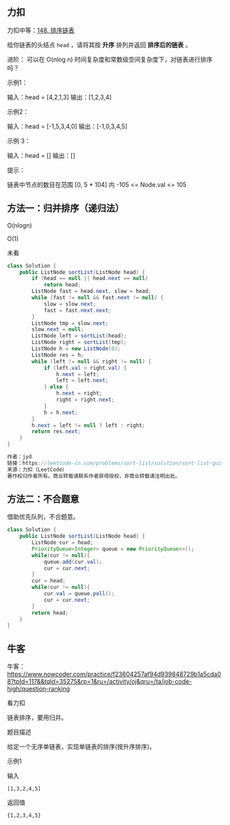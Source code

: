 ## 力扣

力扣中等：[148. 排序链表](https://leetcode-cn.com/problems/sort-list/)



给你链表的头结点 `head` ，请将其按 **升序** 排列并返回 **排序后的链表** 。 

进阶： 可以在 O(nlog n)  时间复杂度和常数级空间复杂度下，对链表进行排序吗？ 





示例1：

输入：head = [4,2,1,3]
输出：[1,2,3,4]



示例2：

输入：head = [-1,5,3,4,0]
输出：[-1,0,3,4,5]



示例 3：

输入：head = []
输出：[]




提示：

链表中节点的数目在范围 [0, 5 * 104] 内
-105 <= Node.val <= 105







## 方法一：归并排序（递归法）

O(nlogn)

O(1)

未看

````java
class Solution {
    public ListNode sortList(ListNode head) {
        if (head == null || head.next == null)
            return head;
        ListNode fast = head.next, slow = head;
        while (fast != null && fast.next != null) {
            slow = slow.next;
            fast = fast.next.next;
        }
        ListNode tmp = slow.next;
        slow.next = null;
        ListNode left = sortList(head);
        ListNode right = sortList(tmp);
        ListNode h = new ListNode(0);
        ListNode res = h;
        while (left != null && right != null) {
            if (left.val < right.val) {
                h.next = left;
                left = left.next;
            } else {
                h.next = right;
                right = right.next;
            }
            h = h.next;
        }
        h.next = left != null ? left : right;
        return res.next;
    }
}

作者：jyd
链接：https://leetcode-cn.com/problems/sort-list/solution/sort-list-gui-bing-pai-xu-lian-biao-by-jyd/
来源：力扣（LeetCode）
著作权归作者所有。商业转载请联系作者获得授权，非商业转载请注明出处。
````

## 方法二：不合题意

借助优先队列，不合题意。

```java
class Solution {
    public ListNode sortList(ListNode head) {
        ListNode cur = head;
        PriorityQueue<Integer> queue = new PriorityQueue<>();
        while(cur != null){
            queue.add(cur.val);
            cur = cur.next;
        }
        cur = head;
        while(cur != null){
            cur.val = queue.poll();
            cur = cur.next;
        }
        return head;
    }
}
```



## 牛客

牛客：https://www.nowcoder.com/practice/f23604257af94d939848729b1a5cda08?tpId=117&&tqId=35275&rp=1&ru=/activity/oj&qru=/ta/job-code-high/question-ranking



看力扣



链表排序，要用归并。



题目描述

给定一个无序单链表，实现单链表的排序(按升序排序)。



示例1

输入

```
[1,3,2,4,5]
```

返回值

```
{1,2,3,4,5}
```



